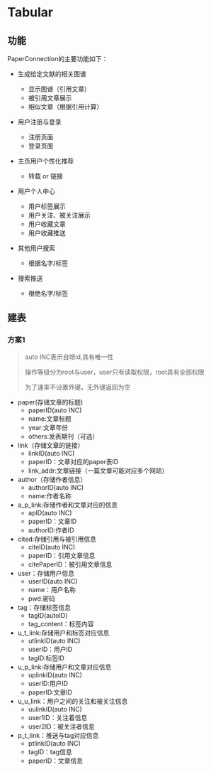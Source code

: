 # Tabular

## 功能

PaperConnection的主要功能如下：

- 生成给定文献的相关图谱
  - 显示图谱（引用文章）
  - 被引用文章展示
  - 相似文章（根据引用计算）

- 用户注册与登录
  - 注册页面
  - 登录页面

- 主页用户个性化推荐
  - 转载 or 链接

- 用户个人中心
  - 用户标签展示
  - 用户关注、被关注展示
  - 用户收藏文章
  - 用户收藏推送

- 其他用户搜索
  - 根据名字/标签

- 搜索推送
  - 根绝名字/标签


## 建表

### 方案1

> auto INC表示自增id,具有唯一性
>
> 操作等级分为root与user，user只有读取权限，root具有全部权限
>
> 为了速率不设置外键，无外键返回为空

- paper(存储文章的标题)
  - paperID(auto INC)
  - name:文章标题
  - year:文章年份
  - others:发表期刊（可选）
- link（存储文章的链接）
  - linkID(auto INC)
  - paperID：文章对应的paper表ID
  - link_addr:文章链接（一篇文章可能对应多个网站）
- author（存储作者信息）
  - authorID(auto INC)
  - name:作者名称
- a_p_link:存储作者和文章对应的信息
  - apID(auto INC)
  - paperID：文章ID
  - authorID:作者ID
- cited:存储引用与被引用信息
  - citeID(auto INC)
  - paperID：引用文章信息
  - citePaperID：被引用文章信息
- user：存储用户信息
  - userID(auto INC)
  - name：用户名称
  - pwd:密码
- tag：存储标签信息
  - tagID(autoID)
  - tag_content：标签内容
- u_t_link:存储用户和标签对应信息
  - utlinkID(auto INC)
  - userID：用户ID
  - tagID:标签ID
- u_p_link:存储用户和文章对应信息
  - uplinkID(auto INC)
  - userID:用户ID
  - paperID:文章ID
- u_u_link：用户之间的关注和被关注信息
  - uulinkID(auto INC)
  - user1ID：关注着信息
  - user2ID：被关注者信息
- p_t_link：推送与tag对应信息
  - ptlinkID(auto INC)
  - tagID：tag信息
  - paperID：文章信息
